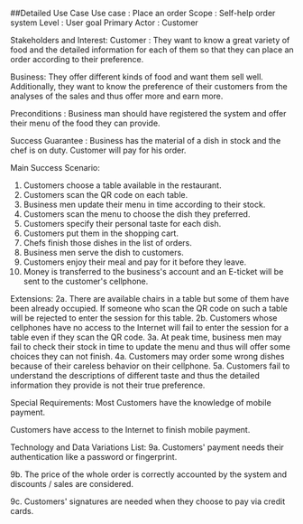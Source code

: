 ##Detailed Use Case
Use case : Place an order
Scope : Self-help order system
Level : User goal
Primary Actor : Customer

Stakeholders and Interest:
Customer : They want to know a great variety of food and the detailed information for each of them so that they can place an order according to their preference.

Business: They offer different kinds of food and want them sell well. Additionally, they want to know the preference of their customers from the analyses of the sales and thus offer more and earn more.

Preconditions : 
Business man should have registered the system and offer their menu of the food they can provide.

Success Guarantee :
Business has the  material of a dish in stock and the chef is on duty.
Customer will pay for his order.

Main Success Scenario:
1. Customers choose a table available in the restaurant.
2. Customers scan the QR code on each table.
3. Business men update their menu in time according to their stock.
4. Customers scan the menu to choose the dish they preferred.
5. Customers specify their personal taste for each dish.
6. Customers put them in the shopping cart.
7. Chefs finish those dishes in the list of orders.
8. Business men serve the dish to customers.
9. Customers enjoy their meal and pay for  it before they leave.
10. Money is transferred to the business's account and an E-ticket will be sent to the customer's cellphone.

Extensions:
2a. There are available chairs in a table but some of them have been already occupied. If someone who scan the QR code on such a table will be rejected to enter the session for this table.
2b. Customers whose cellphones have no access to the Internet will fail to enter the session for a table even if they scan the QR code.
3a. At peak time, business men may fail to check their stock in time to update the menu and thus will offer some choices they can not finish.
4a. Customers may order some wrong dishes because of their careless behavior on their cellphone.
5a. Customers fail to understand the descriptions of different taste and thus the detailed information they provide is not their true preference.

Special Requirements:
Most Customers have the knowledge of mobile payment.

Customers have access to the Internet to finish mobile payment.



Technology and Data Variations List:
9a. Customers' payment needs their authentication like a password or fingerprint.

9b. The price of the whole order is correctly accounted by the system and discounts / sales are considered.

9c. Customers' signatures are needed when they choose to pay via credit cards.
 




